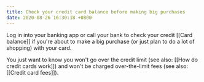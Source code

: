 ```yaml
---
title: Check your credit card balance before making big purchases
date: 2020-08-26 16:30:18 +0800
---
```


Log in into your banking app or call your bank to check your credit [[Card balance]] if you're about to make a big purchase (or just plan to do a lot of shopping) with your card.

You just want to know you won't go over the credit limit (see also: [[How do credit cards work]]) and won't be charged over-the-limit fees (see also: [[Credit card fees]]).